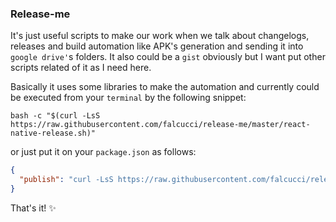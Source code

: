 ### Release-me 

It's just useful scripts to make our work when we talk about changelogs, releases and build automation like APK's generation and sending it into `google drive'`s folders. It also could be a `gist` obviously but I want put other scripts related of it as I need here.

Basically it uses some libraries to make the automation and currently could be executed from your `terminal` by the following snippet: 
```shell
bash -c "$(curl -LsS https://raw.githubusercontent.com/falcucci/release-me/master/react-native-release.sh)"
```
or just put it on your `package.json` as follows:

```json
{
  "publish": "curl -LsS https://raw.githubusercontent.com/falcucci/release-me/master/react-native-release.sh | bash -s"
}
```

That's it! :sparkles:

